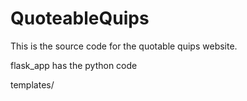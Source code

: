 # QuoteableQuips
This is the source code for the quotable quips website.

flask_app has the python code

templates/
